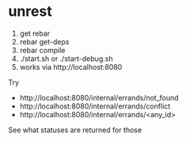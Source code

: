 unrest
======

1. get rebar
2. rebar get-deps
3. rebar compile
4. ./start.sh or ./start-debug.sh
5. works via http://localhost:8080

Try
- http://localhost:8080/internal/errands/not_found
- http://localhost:8080/internal/errands/conflict
- http://localhost:8080/internal/errands/<any_id>

See what statuses are returned for those